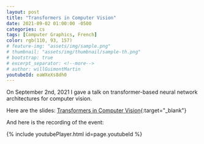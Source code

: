 ```yaml
---
layout: post
title: "Transformers in Computer Vision"
date: 2021-09-02 01:00:00 -0500
categories: cs
tags: [Computer Graphics, French]
color: rgb(110, 93, 157)
# feature-img: "assets/img/sample.png"
# thumbnail: "assets/img/thumbnail/sample-th.png"
# bootstrap: true
# excerpt_separator: <!--more-->
# author: willGuimontMartin
youtubeId: eaWXeXs8dh0
---
```

On September 2nd, 2021 I gave a talk on transformer-based neural network architectures for computer vision.

Here are the slides: [Transformers in Computer Vision](/assets/presentations/TransformersInComputerVision.pdf){:target="_blank"}

And here is the recording of the event:

{% include youtubePlayer.html id=page.youtubeId %}

